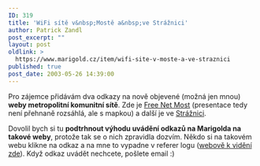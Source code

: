 ```yaml
---
ID: 319
title: 'WiFi sítě v&nbsp;Mostě a&nbsp;ve Strážnici'
author: Patrick Zandl
post_excerpt: ""
layout: post
oldlink: >
  https://www.marigold.cz/item/wifi-site-v-moste-a-ve-straznici
published: true
post_date: 2003-05-26 14:39:00
---
```

<p>
Pro zájemce přidávám dva odkazy na nově objevené (možná jen mnou) <STRONG>weby&#160;metropolitní komunitní sítě</STRONG>. Zde je <A href="http://sweb.cz/freenetmo/" target=_blank>Free Net Most</A> (presentace tedy není přehnaně rozsáhlá, ale s mapkou) a další je ve <A href="http://www.wifistraznice.wz.cz/" target=_blank>Strážnici</A>. </p>

<p>
Dovolil bych si tu <STRONG>podtrhnout výhodu uvádění odkazů na Marigolda na takové weby</STRONG>, protože tak se o nich zpravidla dozvím. Někdo si na takovém webu klikne na odkaz a na mne to vypadne v referer logu (<A href="http://www.nv.cz/nv_details.php?id=55325;page=5" target=_blank>webově k vidění zde</A>). Když odkaz uvádět nechcete, pošlete email :)</p>
